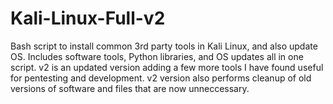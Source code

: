 # Kali-Linux-Full-v2
Bash script to install common 3rd party tools in Kali Linux, and also update OS. Includes software tools, Python libraries, and OS 
updates all in one script. v2 is an updated version adding a few more tools I have found useful for pentesting and development. v2 
version also performs cleanup of old versions of software and files that are now unneccessary.
